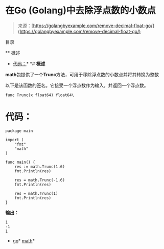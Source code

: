 <!--yml

分类：未分类

日期：2024-10-13 06:14:51

-->

# 在Go (Golang)中去除浮点数的小数点

> 来源：[https://golangbyexample.com/remove-decimal-float-go/](https://golangbyexample.com/remove-decimal-float-go/)

目录

**   [概述](#Overview "Overview")

+   [代码：](#Code "Code:")*  *# **概述**

**math**包提供了一个**Trunc**方法，可用于移除浮点数的小数点并将其转换为整数

以下是该函数的签名。它接受一个浮点数作为输入，并返回一个浮点数。

```
func Trunc(x float64) float64\
```

# **代码：**

```
package main

import (
    "fmt"
    "math"
)

func main() {
    res := math.Trunc(1.6)
    fmt.Println(res)

    res = math.Trunc(-1.6)
    fmt.Println(res)

    res = math.Trunc(1)
    fmt.Println(res)
}
```

**输出：**

```
1
-1
1
```

+   [go](https://golangbyexample.com/tag/go/)*   [math](https://golangbyexample.com/tag/math/)*
